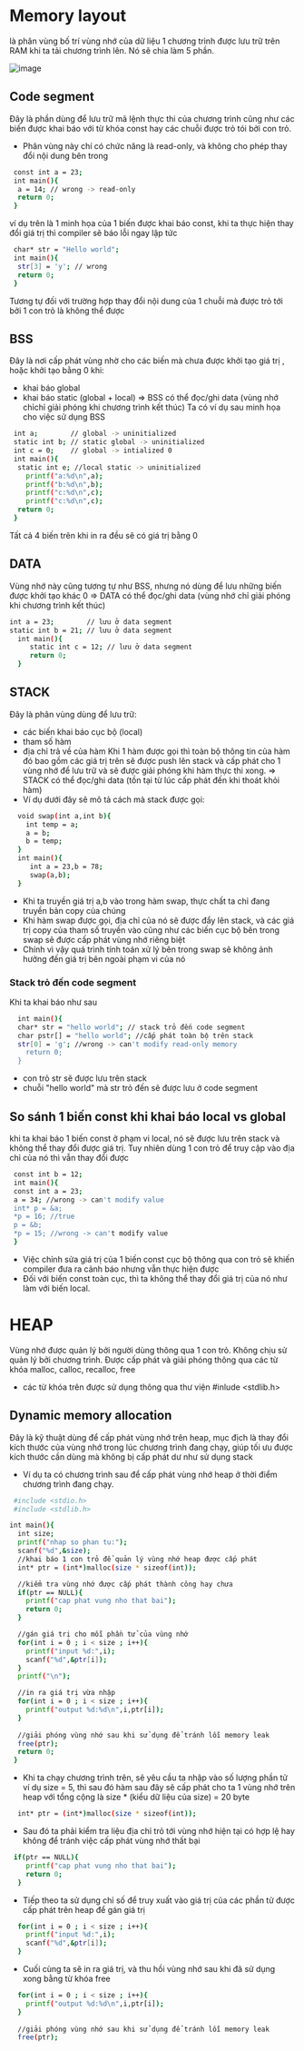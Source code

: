 # Memory layout
là phân vùng bố trí vùng nhớ của dữ liệu 1 chương trình được lưu trữ trên RAM khi ta tải chương trình lên. Nó sẽ chia làm 5 phần.

![image](https://github.com/user-attachments/assets/349ecec2-7d50-4433-9a1c-4ffa38bc36c0)
## Code segment
Đây là phần dùng để lưu trữ mã lệnh thực thi của chương trình cũng như các biến được khai báo với từ khóa const hay các chuỗi được trỏ tói bởi con trỏ.
+ Phân vùng này chí có chức năng là read-only, và không cho phép thay đổi nội dung bên trong
```bash
 const int a = 23;
 int main(){
  a = 14; // wrong -> read-only
  return 0;
 }
```
ví dụ trên là 1 minh họa của 1 biến được khai báo const, khi ta thực hiện thay đổi giá trị thì compiler sẽ báo lỗi ngay lập tức
```bash
 char* str = "Hello world";
 int main(){
  str[3] = 'y'; // wrong
  return 0;
 }
```
Tương tự đối với trường hợp thay đổi nội dung của 1 chuỗi mà được trỏ tới bởi 1 con trỏ là không thể được
## BSS 
Đây là nơi cấp phát vùng nhờ cho các biến mà chưa được khởi tạo giá trị , hoặc khởi tạo bằng 0 khi:
+ khai báo global
+ khai báo static (global + local)
=> BSS có thể đọc/ghi data (vùng nhớ chỉchỉ giải phóng khi chương trình kết thúc)
Ta có ví dụ sau minh họa cho việc sử dụng BSS
```bash
 int a;        // global -> uninitialized  
 static int b; // static global -> uninitialized
 int c = 0;    // global -> intialized 0
 int main(){
  static int e; //local static -> uninitialized
    printf("a:%d\n",a);
    printf("b:%d\n",b);
    printf("c:%d\n",c);
    printf("c:%d\n",c);
  return 0;
 }
```
Tất cả 4 biến trên khi in ra đều sẽ có giá trị bằng 0
## DATA 
Vùng nhớ này cũng tương tự như BSS, nhưng nó dùng để lưu những biến được khởi tạo khác 0
=> DATA có thể đọc/ghi data (vùng nhớ chỉ giải phóng khi chương trình kết thúc)
```bash
int a = 23;        // lưu ở data segment
static int b = 21; // lưu ở data segment
  int main(){
     static int c = 12; // lưu ở data segment
     return 0;
  }
```
## STACK
Đây là phân vùng dùng để lưu trữ: 
+ các biến khai báo cục bộ (local)
+ tham số hàm 
+ địa chỉ trả về của hàm 
Khi 1 hàm được gọi thì toàn bộ thông tin của hàm đó bao gồm các giá trị trên sẽ được push lên stack và cấp phát cho 1 vùng nhớ để lưu trữ và sẽ được giải phóng khi hàm thực thi xong. 
=> STACK có thể đọc/ghi data (tồn tại từ lúc cấp phát đến khi thoát khỏi hàm)
+ Ví dụ dưới đây sẽ mô tả cách mà stack được gọi:
```bash
  void swap(int a,int b){
    int temp = a;
    a = b;
    b = temp; 
  }
  int main(){
     int a = 23,b = 78;
     swap(a,b);
  }
```
+ Khi ta truyền giá trị a,b vào trong hàm swap, thực chất ta chỉ đang truyền bản copy của chúng
+ Khi hàm swap được gọi, địa chỉ của nó sẽ được đẩy lên stack, và các giá trị copy của tham số truyền vào cũng như các biến cục bộ bên trong swap sẽ được cấp phát vùng nhớ riêng biệt
+ Chính vì vậy quá trình tính toán xử lý bên trong swap sẽ không ảnh hưởng đến giá trị bên ngoài phạm vi của nó

### Stack trỏ đến code segment
Khi ta khai báo như sau 
```bash
  int main(){
  char* str = "hello world"; // stack trỏ đến code segment
  char pstr[] = "hello world"; //cấp phát toàn bộ trên stack
  str[0] = 'g'; //wrong -> can't modify read-only memory
    return 0;
  }
```
+ con trỏ str sẽ được lưu trên stack
+ chuỗi "hello world" mà str trỏ đến sẽ được lưu ở code segment
## So sánh 1 biến const khi khai báo local vs global
khi ta khai báo 1 biến const ở phạm vi local, nó sẽ được lưu trên stack và không thể thay đổi được giá trị. Tuy nhiên dùng 1 con trỏ để truy cập vào địa chỉ của nó thì vẫn thay đổi được

```bash
 const int b = 12;
 int main(){
 const int a = 23;
 a = 34; //wrong -> can't modify value
 int* p = &a;
 *p = 16; //true
 p = &b;
 *p = 15; //wrong -> can't modify value
 }
```
+ Việc chỉnh sửa giá trị của 1 biến const cục bộ thông qua con trỏ sẽ khiến compiler đưa ra cảnh báo nhưng vẫn thực hiện được
+ Đối với biến const toàn cục, thì ta không thể thay đổi giá trị của nó như làm với biến local. 
# HEAP
Vùng nhớ được quản lý bởi người dùng thông qua 1 con trỏ. Không chịu sử quản lý bởi chương trình. Được cấp phát và giải phóng thông qua các từ khóa malloc, calloc, recalloc, free 
+ các từ khóa trên được sử dụng thông qua thư viện #inlude <stdlib.h>
## Dynamic memory allocation
Đây là kỹ thuật dùng để cấp phát vùng nhớ trên heap, mục địch là thay đổi kích thước của vùng nhớ trong lúc chương trình đang chạy, giúp tối ưu được kích thước cần dùng mà không bị cấp phát dư như sử dụng stack 
+ Ví dụ ta có chương trình sau để cấp phát vùng nhớ heap ở thời điểm chương trình đang chạy.
```bash
 #include <stdio.h>
 #include <stdlib.h>

int main(){
  int size;
  printf("nhap so phan tu:");
  scanf("%d",&size);
  //khai báo 1 con trỏ để quản lý vùng nhớ heap được cấp phát 
  int* ptr = (int*)malloc(size * sizeof(int));

  //kiểm tra vùng nhớ được cấp phát thành công hay chưa
  if(ptr == NULL){
    printf("cap phat vung nho that bai");
    return 0;
  }

  //gán giá trị cho mỗi phần tử của vùng nhớ
  for(int i = 0 ; i < size ; i++){
    printf("input %d:",i);
    scanf("%d",&ptr[i]);
  }
  printf("\n");

  //in ra giá trị vừa nhập
  for(int i = 0 ; i < size ; i++){
    printf("output %d:%d\n",i,ptr[i]);
  }
  
  //giải phóng vùng nhớ sau khi sử dụng để tránh lỗi memory leak
  free(ptr);
  return 0;
 }
```
+ Khi ta chạy chương trình trên, sẽ yêu cầu ta nhập vào số lượng phần tử ví dụ size = 5, thì sau đó hàm sau đây sẽ cấp phát cho ta 1 vùng nhớ trên heap với tổng cộng là size * (kiểu dữ liệu của size) = 20 byte
```bash
  int* ptr = (int*)malloc(size * sizeof(int));
```
+ Sau đó ta phải kiểm tra liệu địa chỉ trỏ tới vùng nhớ hiện tại có hợp lệ hay không để tránh việc cấp phát vùng nhớ thất bại
```bash
 if(ptr == NULL){
    printf("cap phat vung nho that bai");
    return 0;
  }
```
+ Tiếp theo ta sử dụng chỉ số để truy xuất vào giá trị của các phần tử được cấp phát trên heap để gán giá trị
```bash
  for(int i = 0 ; i < size ; i++){
    printf("input %d:",i);
    scanf("%d",&ptr[i]);
  }
```
+ Cuối cùng ta sẽ in ra giá trị, và thu hồi vùng nhớ sau khi đã sử dụng xong bằng từ khóa free
```bash
  for(int i = 0 ; i < size ; i++){
    printf("output %d:%d\n",i,ptr[i]);
  }
  
  //giải phóng vùng nhớ sau khi sử dụng để tránh lỗi memory leak
  free(ptr);
```


    
    



    
